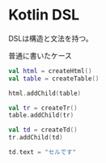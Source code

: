 # Kotlin DSL  
DSLは構造と文法を持つ。

普通に書いたケース
```Kotlin
val html = createHtml()
val table = createTable()

html.addChild(table)

val tr = createTr()
table.addChild(tr)

val td = createTd()
tr.addChild(td)

td.text = "セルです"
```